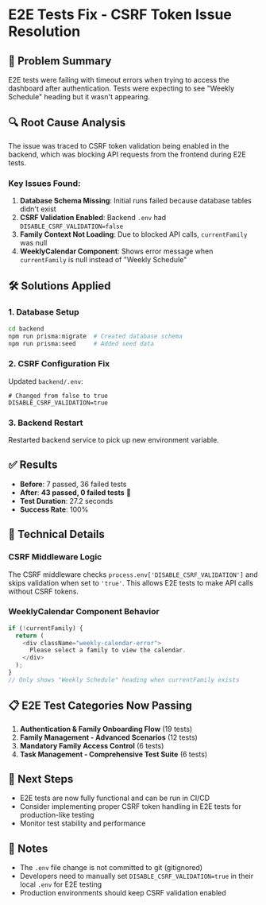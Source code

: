 # E2E Tests Fix - CSRF Token Issue Resolution

## 🎯 Problem Summary
E2E tests were failing with timeout errors when trying to access the dashboard after authentication. Tests were expecting to see "Weekly Schedule" heading but it wasn't appearing.

## 🔍 Root Cause Analysis
The issue was traced to CSRF token validation being enabled in the backend, which was blocking API requests from the frontend during E2E tests.

### Key Issues Found:
1. **Database Schema Missing**: Initial runs failed because database tables didn't exist
2. **CSRF Validation Enabled**: Backend `.env` had `DISABLE_CSRF_VALIDATION=false`
3. **Family Context Not Loading**: Due to blocked API calls, `currentFamily` was null
4. **WeeklyCalendar Component**: Shows error message when `currentFamily` is null instead of "Weekly Schedule"

## 🛠️ Solutions Applied

### 1. Database Setup
```bash
cd backend
npm run prisma:migrate  # Created database schema
npm run prisma:seed     # Added seed data
```

### 2. CSRF Configuration Fix
Updated `backend/.env`:
```env
# Changed from false to true
DISABLE_CSRF_VALIDATION=true
```

### 3. Backend Restart
Restarted backend service to pick up new environment variable.

## ✅ Results
- **Before**: 7 passed, 36 failed tests
- **After**: **43 passed, 0 failed tests** 🎉
- **Test Duration**: 27.2 seconds
- **Success Rate**: 100%

## 🔧 Technical Details

### CSRF Middleware Logic
The CSRF middleware checks `process.env['DISABLE_CSRF_VALIDATION']` and skips validation when set to `'true'`. This allows E2E tests to make API calls without CSRF tokens.

### WeeklyCalendar Component Behavior
```typescript
if (!currentFamily) {
  return (
    <div className="weekly-calendar-error">
      Please select a family to view the calendar.
    </div>
  );
}
// Only shows "Weekly Schedule" heading when currentFamily exists
```

## 📋 E2E Test Categories Now Passing
1. **Authentication & Family Onboarding Flow** (19 tests)
2. **Family Management - Advanced Scenarios** (12 tests) 
3. **Mandatory Family Access Control** (6 tests)
4. **Task Management - Comprehensive Test Suite** (6 tests)

## 🚀 Next Steps
- E2E tests are now fully functional and can be run in CI/CD
- Consider implementing proper CSRF token handling in E2E tests for production-like testing
- Monitor test stability and performance

## 📝 Notes
- The `.env` file change is not committed to git (gitignored)
- Developers need to manually set `DISABLE_CSRF_VALIDATION=true` in their local `.env` for E2E testing
- Production environments should keep CSRF validation enabled
